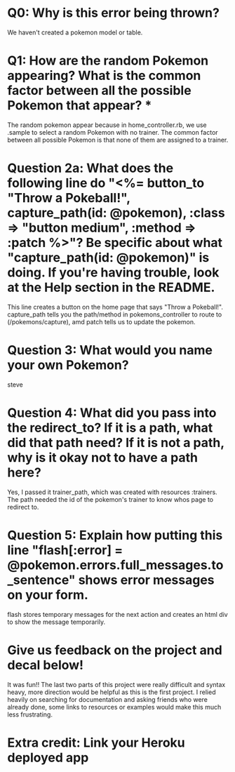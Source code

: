 # Q0: Why is this error being thrown?
We haven't created a pokemon model or table. 

# Q1: How are the random Pokemon appearing? What is the common factor between all the possible Pokemon that appear? *
The random pokemon appear because in home_controller.rb, we use .sample to select a random Pokemon with no trainer. The common factor between all possible Pokemon is that none of them are assigned to a trainer.

# Question 2a: What does the following line do "<%= button_to "Throw a Pokeball!", capture_path(id: @pokemon), :class => "button medium", :method => :patch %>"? Be specific about what "capture_path(id: @pokemon)" is doing. If you're having trouble, look at the Help section in the README.
This line creates a button on the home page that says "Throw a Pokeball!". capture_path tells you the path/method in pokemons_controller to route to (/pokemons/capture), amd patch tells us to update the pokemon.

# Question 3: What would you name your own Pokemon?
steve

# Question 4: What did you pass into the redirect_to? If it is a path, what did that path need? If it is not a path, why is it okay not to have a path here?
Yes, I passed it trainer_path, which was created with resources :trainers. The path needed the id of the pokemon's trainer to know whos page to redirect to. 

# Question 5: Explain how putting this line "flash[:error] = @pokemon.errors.full_messages.to_sentence" shows error messages on your form.
flash stores temporary messages for the next action and creates an html div to show the message temporarily. 

# Give us feedback on the project and decal below!
It was fun!! The last two parts of this project were really difficult and syntax heavy, more direction would be helpful as this is the first project. I relied heavily on searching for documentation and asking friends who were already done, some links to resources or examples would make this much less frustrating. 

# Extra credit: Link your Heroku deployed app
